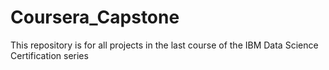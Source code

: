 # Coursera_Capstone
This repository is for all projects in the last course of the IBM Data Science Certification series
